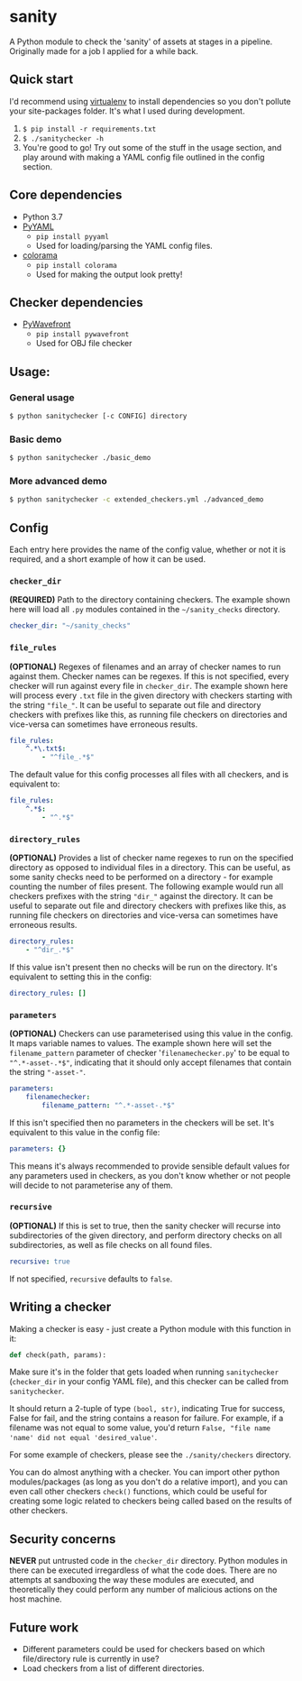 # sanity
A Python module to check the 'sanity' of assets at stages in a pipeline. Originally made for a job I applied for a while back.

## Quick start
I'd recommend using [virtualenv](https://virtualenv.pypa.io/en/latest/) to install dependencies so you don't pollute your site-packages folder. It's what I used during development.
1. `$ pip install -r requirements.txt`
2. `$ ./sanitychecker -h`
3. You're good to go! Try out some of the stuff in the usage section, and play around with making a YAML config file outlined in the config section.

## Core dependencies
- Python 3.7
- [PyYAML](https://pyyaml.org/wiki/PyYAMLDocumentation)
    - `pip install pyyaml`
    - Used for loading/parsing the YAML config files.
- [colorama](https://pypi.org/project/colorama/)
    - `pip install colorama`
    - Used for making the output look pretty!

## Checker dependencies
- [PyWavefront](https://github.com/pywavefront/PyWavefront)
    - `pip install pywavefront`
    - Used for OBJ file checker

## Usage:
### General usage
```bash
$ python sanitychecker [-c CONFIG] directory
```
### Basic demo
```bash
$ python sanitychecker ./basic_demo
```
### More advanced demo
```bash
$ python sanitychecker -c extended_checkers.yml ./advanced_demo
```

## Config
Each entry here provides the name of the config value, whether or not it is required, and a short example of how it can be used.
### `checker_dir`
**(REQUIRED)** Path to the directory containing checkers. The example shown here will load all `.py` modules contained in the `~/sanity_checks` directory.
```yaml
checker_dir: "~/sanity_checks" 
```
### `file_rules`
**(OPTIONAL)** Regexes of filenames and an array of checker names to run against them. Checker names can be regexes. If this is not specified, every checker will run against every file in `checker_dir`. The example shown here will process every `.txt` file in the given directory with checkers starting with the string `"file_"`. It can be useful to separate out file and directory checkers with prefixes like this, as running file checkers on directories and vice-versa can sometimes have erroneous results.
```yaml
file_rules:
    ^.*\.txt$:
        - "^file_.*$"
```
The default value for this config processes all files with all checkers, and is equivalent to:
```yaml
file_rules:
    ^.*$:
        - "^.*$"
```
### `directory_rules`
**(OPTIONAL)** Provides a list of checker name regexes to run on the specified directory as opposed to individual files in a directory. This can be useful, as some sanity checks need to be performed on a directory - for example counting the number of files present. The following example would run all checkers prefixes with the string `"dir_"` against the directory. It can be useful to separate out file and directory checkers with prefixes like this, as running file checkers on directories and vice-versa can sometimes have erroneous results.
```yaml
directory_rules:
    - "^dir_.*$"
```
If this value isn't present then no checks will be run on the directory. It's equivalent to setting this in the config:
```yaml
directory_rules: []
```
### `parameters`
**(OPTIONAL)** Checkers can use parameterised using this value in the config. It maps variable names to values. The example shown here will set the `filename_pattern` parameter of checker '`filenamechecker.py`' to be equal to `"^.*-asset-.*$"`, indicating that it should only accept filenames that contain the string `"-asset-"`.
```yaml
parameters:
    filenamechecker:
        filename_pattern: "^.*-asset-.*$"
```
If this isn't specified then no parameters in the checkers will be set. It's equivalent to this value in the config file:
```yaml
parameters: {}
```
This means it's always recommended to provide sensible default values for any parameters used in checkers, as you don't know whether or not people will decide to not parameterise any of them.
### `recursive`
**(OPTIONAL)** If this is set to true, then the sanity checker will recurse into subdirectories of the given directory, and perform directory checks on all subdirectories, as well as file checks on all found files.
```yaml
recursive: true
```
If not specified, `recursive` defaults to `false`.

## Writing a checker
Making a checker is easy - just create a Python module with this function in it:
```python
def check(path, params):
```
Make sure it's in the folder that gets loaded when running `sanitychecker` (`checker_dir` in your config YAML file), and this checker can be called from `sanitychecker`.

It should return a 2-tuple of type `(bool, str)`, indicating True for success, False for fail, and the string contains a reason for failure. For example, if a filename was not equal to some value, you'd return `False, "file name 'name' did not equal 'desired_value'`.

For some example of checkers, please see the `./sanity/checkers` directory.

You can do almost anything with a checker. You can import other python modules/packages (as long as you don't do a relative import), and you can even call other checkers `check()` functions, which could be useful for creating some logic related to checkers being called based on the results of other checkers.

## Security concerns
**NEVER** put untrusted code in the `checker_dir` directory. Python modules in there can be executed irregardless of what the code does. There are no attempts at sandboxing the way these modules are executed, and theoretically they could perform any number of malicious actions on the host machine.

## Future work
- Different parameters could be used for checkers based on which file/directory rule is currently in use?
- Load checkers from a list of different directories.